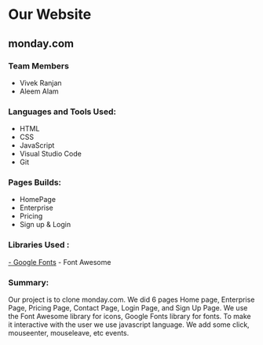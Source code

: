 # Our Website

## monday.com

### Team Members

- Vivek Ranjan
- Aleem Alam

### Languages and Tools Used:

- HTML
- CSS
- JavaScript
- Visual Studio Code
- Git

### Pages Builds:

- HomePage
- Enterprise
- Pricing
- Sign up & Login

### Libraries Used :

<a href="https://fonts.google.com/">- Google Fonts</a>
<a hred="https://fontawesome.com/">- Font Awesome</a>

### Summary:

Our project is to clone monday.com. We did 6 pages Home page, Enterprise Page, Pricing Page, Contact Page, Login Page, and Sign Up Page. We use the Font Awesome library for icons, Google Fonts library for fonts. To make it interactive with the user we use javascript language. We add some click, mouseenter, mouseleave, etc events.
